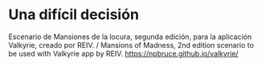 # Una difícil decisión
Escenario de Mansiones de la locura, segunda edición, para la aplicación Valkyrie, creado por REIV. / Mansions of Madness, 2nd edition scenario to be used with Valkyrie app by REIV.
https://npbruce.github.io/valkyrie/

